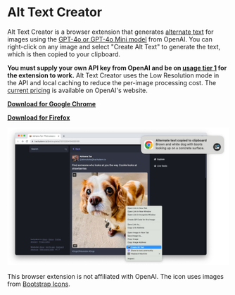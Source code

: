 # Alt Text Creator

Alt Text Creator is a browser extension that generates [alternate text](https://en.wikipedia.org/wiki/Alt_attribute) for images using the [GPT-4o or GPT-4o Mini model](https://platform.openai.com/docs/guides/vision) from OpenAI. You can right-click on any image and select "Create Alt Text" to generate the text, which is then copied to your clipboard.

**You must supply your own API key from OpenAI and be on [usage tier 1](https://help.openai.com/en/articles/7102672-how-can-i-access-gpt-4-gpt-4-turbo-gpt-4o-and-gpt-4o-mini#:~:text=usage%20tier%201) for the extension to work.** Alt Text Creator uses the Low Resolution mode in the API and local caching to reduce the per-image processing cost. The [current pricing](https://openai.com/pricing#:~:text=Vision%20pricing%20calculator) is available on OpenAI's website.

[**Download for Google Chrome**](https://chromewebstore.google.com/detail/alt-text-creator-with-gpt/nlahkceofkdggfgfpheakpaphdfplaio)

[**Download for Firefox**](https://addons.mozilla.org/en-US/firefox/addon/alt-text-creator/)

![Alt Text Creator screenshot showing right-click menu option and notification.](screen.png)

This browser extension is not affiliated with OpenAI. The icon uses images from [Bootstrap Icons](https://icons.getbootstrap.com/).
